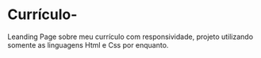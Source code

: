 # Currículo-
Leanding Page sobre meu currículo com responsividade, projeto utilizando somente as linguagens Html e Css por enquanto.
